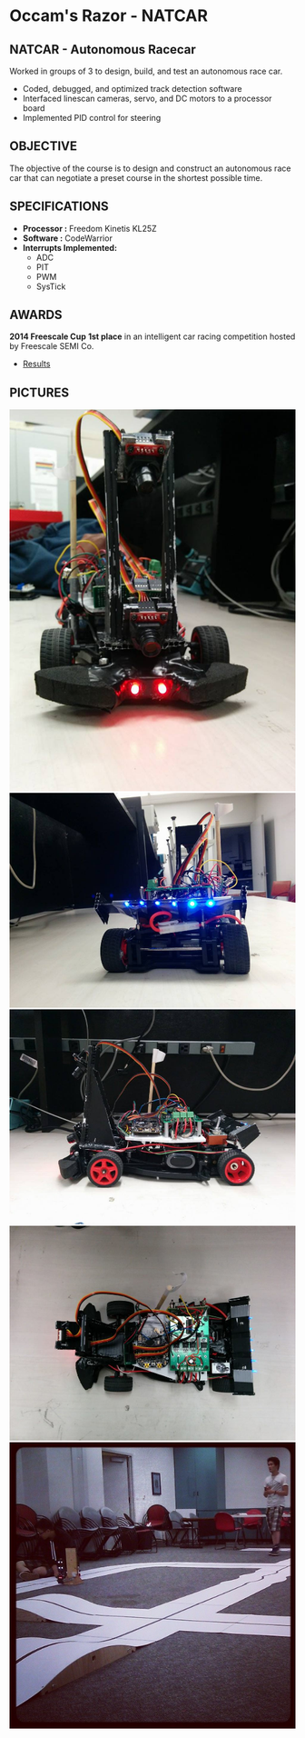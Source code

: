 # Occam's Razor - NATCAR

## NATCAR - Autonomous Racecar
Worked in groups of 3 to design, build, and test an autonomous race car. 
* Coded, debugged, and optimized track detection software
* Interfaced linescan cameras, servo, and DC motors to a processor board
* Implemented PID control for steering

## OBJECTIVE
The objective of the course is to design and construct an autonomous race car that can
negotiate a preset course in the shortest possible time.

## SPECIFICATIONS
* **Processor  :** Freedom Kinetis KL25Z
* **Software   :** CodeWarrior
* **Interrupts Implemented:**
   * ADC
   * PIT
   * PWM
   * SysTick

## AWARDS
**2014 Freescale Cup**
**1st place** in an intelligent car racing competition hosted by Freescale SEMI Co.
* [Results](http://www.ece.ucdavis.edu/nxp/2014-race-results/)

## PICTURES

![picture alt](/NATCAR/images/natcar4.jpg)
![picture alt](/NATCAR/images/natcar3.jpg)
![picture alt](/NATCAR/images/natcar2.jpg)
![picture alt](/NATCAR/images/natcar.jpg)
![picture alt](/NATCAR/images/natcar5.jpg)
